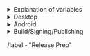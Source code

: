 <details>
  <summary>Explanation of variables</summary>

- `$(BUILD_SERVER)` : the server the main builder is using to build a tor-browser release
- `$(STAGING_SERVER)` : the server the signer is using to to run the signing process
- `$(TOR_LAUNCHER_VERSION)` : version of `tor-launcher`, used in tags
    - example : `0.2.33`
- `$(ESR_VERSION)` : the Mozilla defined ESR version, used in various places for building tor-browser tags, labels, etc
    - example : `91.6.0`
- `$(ESR_TAG)` : the Mozilla defined hg (Mercurial) tag associated with `$(ESR_VERSION)`
    - exmaple : `FIREFOX_91_7_0esr_BUILD2`
- `$(ESR_TAG_PREV)` : the Mozilla defined hg (Mercurial) tag associated with the previous ESR version when rebasing (ie, the ESR version we are rebasing from)
- `$(RR_VERSION)` : the Mozilla defined 'Rapid Relese' version, used in various places for building geckoview tags, labels, etc
    - example : `96.0.3`
- `$(RR_TAG)` : the Mozilla defined hg (Mercurial) tag associated with `$(ESR_VERSION)`
    - exmaple : `FIREFOX_96_0_3_RELEASE`
- `$(RR_TAG_PREV)` : the Mozilla defined hg (Mercurial) tag associated with the previous ESR version when rebasing (ie, the ESR version we are rebasing from)
- `$(TOR_BROWSER_MAJOR)` : the Tor Browser major version
    - example : `11`
- `$(TOR_BROWSER_MINOR)` : the Tor Browser minor version
    - example : either `0` or `5`; Alpha's is always `(Stable + 5) % 10`
- `$(BUILD_N)` : a project's build revision within a its branch; this is separate from the `$(TOR_BROWSER_BUILD_N)` value; many of the Firefox-related projects have a `$(BUILD_N)` suffix and may differ between projects even when they contribute to the same build.
    - example : `build1`
- `$(TOR_BROWSER_BUILD_N)` : the tor-browser build revision for a given Tor Browser release; used in tagging git commits
    - example : `build2`
    - **NOTE** : A project's `$(BUILD_N)` and `$(TOR_BROWSER_BUILD_N)` may be the same, but it is possible for them to diverge. For example :
        - if we have multiple Tor Browser releases on a given ESR branch the two will become out of sync as the `$(BUILD_N)` value will increase, while the `$(TOR_BROWSER_BUILD_N)` value may stay at `build1` (but the `$(TOR_BROWSER_VERSION)` will increase)
        - if we have build failures unrelated to `tor-browser`, the `$(TOR_BROWSER_BUILD_N)` value will increase while the `$(BUILD_N)` will stay the same.
- `$(TOR_BROWSER_VERSION)` : the published Tor Browser version
    - example : `11.5a6`, `11.0.7`
- `$(TOR_BROWSER_BRANCH)` : the full name of tor-browser branch
    - typically of the form: `tor-browser-$(ESR_VERSION)esr-$(TOR_BROWSER_MAJOR).$(TOR-BROWSER_MINOR)-1`
- `$(TOR_BROWSER_BRANCH_PREV)` : the full name of the previous tor-browser branch (when rebasing)
- `$(GECKOVIEW_BRANCH)` : the full name of geckoview branch
    - typically of the form: `tor-browser-$(RR_VERSION)-$(TOR_BROWSER_MAJOR).$(TOR-BROWSER_MINOR)-1`
- `$(GECKOVIEW_BRANCH_PREV)` : the full name of the previous geckoview branch (when rebasing)
</details>

<details>
    <summary>Desktop</summary>

### **torbutton** ***(Optional)***: https://git.torproject.org/torbutton.git
- [ ] ***(Optional)*** Update translations :
  - **NOTE** We only update strings in stable if a backported feature depends on new strings
  - [ ] `./import-translations.sh`
    - **NOTE** : if there are no new strings imported then we are done here
  - [ ] Commit with message `Translation updates`
    - **NOTE** : only add files which are already being tracked
- [ ] fixup! `tor-browser`'s `Bug 10760 : Integrate TorButton to TorBrowser core` issue to point to updated `torbutton` commit

### **tor-launcher** ***(Optional)***: https://git.torproject.org/tor-launcher.git
- [ ] ***(Optional)*** Update translations:
  - **NOTE** We only update strings in stable if a backported feature depends on new strings
  - [ ] ./localization/import-translations.sh
  - [ ] Commit with message `Translation updates`
- [ ] Update `install.rdf` file with new version
- [ ] Sign/Tag commit :
  - Tag : `$(TOR_LAUNCHER_VERSION)`
  - Message `Tagging $(TOR_LAUNCHER_VERSION)`
- [ ] Push `main` and tag to origin

### tor-browser: https://git.torproject.org/tor-browser.git
- [ ] ***(Optional)*** Rebase to `$(ESR_VERSION)`
  - [ ] Find the Firefox hg tag here : https://hg.mozilla.org/releases/mozilla-esr91/tags
    - [ ] `$(ESR_TAG)` : `<INSERT_TAG_HERE>`
  - [ ] Identify the hg patch associated with above hg tag, and find the equivalent `gecko-dev` git commit (search by commit message)
    - [ ] `gecko-dev` commit : `<INSERT_COMMIT_HASH_HERE>`
  - [ ] Create new `tor-browser` branch with the discovered `gecko-dev` commit as `HEAD` named `tor-browser-$(ESR_VERSION)esr-$(TOR_BROWSER_MAJOR).$(TOR-BROWSER_MINOR)-1`
    - [ ] Sign/Tag commit :
      - Tag : `$(ESR_TAG)`
      - Message : `Hg tag $(ESR_TAG)`
  - [ ] Push new branch and tag to origin
  - [ ] Rebase `tor-browser` patches
  - [ ] Compare patch-sets (ensure nothing *weird* happened during rebase):
    - [ ] rangediff: `git range-diff $(ESR_TAG_PREV)..$(TOR_BROWSER_BRANCH_PREV) $(ESR_TAG)..$(TOR_BROWSER_BRANCH)`
    - [ ] diff of diffs:
        -  Do the diff between `current_patchset.diff` and `rebased_patchset.diff` with your preferred `$(DIFF_TOOL)` and look at differences on lines that starts with + or -
        - [ ] `git diff $(ESR_TAG_PREV)..$(TOR_BROWSER_BRANCH_PREV) > current_patchset.diff`
        - [ ] `git diff $(ESR_TAG)..$(TOR_BROWSER_BRANCH) > rebased_patchset.diff`
        - [ ] `$(DIFF_TOOL) current_patchset.dif rebased_patchset.deff`
  - [ ] Open MR for the rebase
- [ ] ***(Optional)*** Backport any required Alpha patches to Stable
  - [ ] cherry-pick patches on top of rebased branch (issues to backport should have `Backport` label and be linked to the associated `Release Prep` issue)
  - [ ] Close associated `Backport` issues
  - [ ] Open MR for the backport commits
- [ ] Sign/Tag `tor-browser` commit :
  - Tag : `tor-browser-$(ESR_VERSION)esr-$(TOR_BROWSER_MAJOR).$(TOR_BROWSER_MINOR)-1-$(FIREFOX_BUILD_N)`
  - Message : `Tagging $(FIREFOX_BUILD_N) for $(ESR_VERSION)esr-based (alpha|stable)`
- [ ] Push tag to `origin`

</details>

<details>
    <summary>Android</summary>

### **geckoview**: https://git.torproject.org/tor-browser.git
- [ ] ***(Optional)*** Rebase to `$(RR_VERSION)`
  - [ ] Find the Firefox hg tag here : https://hg.mozilla.org/releases/mozilla-release/tags
    - [ ] `$(RR_TAG)` : `<INSERT_TAG_HERE>`
  - [ ] Identify the hg patch associated with above hg tag, and find the equivalent `gecko-dev` git commit (search by commit message)
    - [ ] `gecko-dev` commit : `<INSERT_COMMIT_HASH_HERE>`
  - [ ] Create new `geckoview` branch with the discovered `gecko-dev` commit as `HEAD` named `geckoview-$(RR_VERSION)-$(TOR_BROWSER_MAJOR).$(TOR-BROWSER_MINOR)-1`
  - [ ] Sign/Tag commit :
    - Tag : `$(RR_TAG)`
    - Message : `Hg tag $(RR_TAG)`
  - [ ] Push new branch and tag to origin
  - [ ] Rebase `geckoview` patches
  - [ ] Compare patch-sets (ensure nothing *weird* happened during rebase):
    - [ ] rangediff: `git range-diff $(RR_TAG_PREV)..$(GECKOVIEW_BRANCH_PREV) $(RR_TAG)..$(GECKOVIEW_BRANCH)`
    - [ ] diff of diffs:
        -  Do the diff between `current_patchset.diff` and `rebased_patchset.diff` with your preferred `$(DIFF_TOOL)` and look at differences on lines that starts with + or -
        - [ ] `git diff $(RR_TAG_PREV)..$(GECKOVIEW_BRANCH_PREV) > current_patchset.diff`
        - [ ] `git diff $(RR_TAG)..$(GECKOVIEW_BRANCH) > rebased_patchset.diff`
        - [ ] `$(DIFF_TOOL) current_patchset.dif rebased_patchset.deff`
  - [ ] Open MR for the rebase
- [ ] ***(Optional)*** Backport any required patches to Stable
  - [ ] cherry-pick patches on top of rebased branch (issues to backport should have `Backport` label and be linked to the associated `Release Prep` issue)
  - [ ] Close associated `Backport` issues
  - [ ] Open MR for the backport commits
  - [ ] Merge + Push
- [ ] Sign/Tag `geckoview` commit :
  - Tag : `geckoview-$(RR_VERSION)-$(TOR_BROWSER_MAJOR).$(TOR_BROWSER_MINOR)-1-$(FIREFOX_BUILD_N)`
  - Message : `Tagging $(FIREFOX_BUILD_N) for $(RR_VERSION)-based (alpha|stable)`
- [ ] Push tag to `origin`

### **tba-translation** ***(Optional)***: https://git.torproject.org/translation.git
- **NOTE** We only update strings in stable if a backported feature depends on new strings
- [ ] Fetch latest and identify new `HEAD` of `fenix-torbrowserstringsxml` branch
  - [ ] `origin/fenix-torbrowserstringsxml` : `<INSERT COMMIT HASH HERE>`

### **tor-android-service** ***(Optional)***: https://git.torproject.org/tor-android-service.git
- [ ] Fetch latest and identify new `HEAD` of `main` branch
  - [ ] `origin/main` : `<INSERT COMMIT HASH HERE>`

### **application-services** : *TODO: we need to setup a gitlab copy of this repo that we can apply security backports to*
- [ ] ***(Optional)*** Backport any Android-specific security fixes from Firefox rapid-release
- [ ] Sign/Tag commit:
  - Tag : `application-services-$(ESR_VERSION)-$(TOR_BROWSER_MAJOR).$(TOR_BROWSER_MINOR)-1-$(BUILD_N)`
  - Message: `Tagging $(BUILD_N) for $(ESR_VERSION)-based (alpha|stable)`
- [ ] Push tag to `origin`
### **android-components** ***(Optional)***: https://gitlab.torproject.org/tpo/applications/android-components.git
- [ ] ***(Optional)*** Rebase to `$(RR_VERSION)`
  - [ ] Identify the `mozilla-mobile` git tag to start from by first updating `fenix` and then checking which `android-components` tag is used in `buildSrc/src/main/java/AndroidComponents.kt`
    - Alternatively search for commit message like `Update Android-Components`
  - [ ] Create new branch from tag named `android-components-$(RR_VERSION)-$(TOR_BROWSER_MAJOR).$(TOR_BROWSER_MINOR)-1`
  - [ ] Push new branch to origin
  - [ ] Rebase `android-components` patches
  - [ ] Perform rangediff to ensure nothing weird happened resolving conflicts
  - [ ] Open MR for the rebase
  - [ ] Merge + Push
- [ ] ***(Optional)*** Backport any required patches to Stable
  - [ ] cherry-pick patches on top of rebased branch (issues to backport should have `Backport` label and be linked to the associated `Release Prep` issue)
  - [ ] Close associated `Backport` issues
  - [ ] Open MR for the backport commits
  - [ ] Merge + Push
 [ ] Sign/Tag commit:
  - Tag : `android-components-$(RR_VERSION)-$(TOR_BROWSER_MAJOR).$(TOR_BROWSER_MINOR)-1-$(BUILD_N)`
  - Message: `Tagging $(BUILD_N) for $(RR_VERSION)-based (alpha|stable)`
  - [ ] Push tag to origin

### **fenix** ***(Optional)***: https://gitlab.torproject.org/tpo/applications/fenix.git
- [ ] ***(Optional)*** Rebase to `$(RR_VERSION)`
  - Upstream git repo : https://github.com/mozilla-mobile/fenix.git
  - [ ] Identify the `mozilla-mobile` git tag to start from
    - Seem to be in the form `v$(RR_VERSION)` (for example, `v96.3.0`)
  - [ ] Create new branch from tag named `tor-browser-$(RR_VERSION)-$(TOR_BROWSER_MAJOR).$(TOR_BROWSER_MINOR)-1`
    - **NOTE** : it is weird but we do use `tor-browser` here rather than `fenix`
  - [ ] Push new branch to origin
  - [ ] Rebase `fenix` patches
  - [ ] Perform rangediff to ensure nothing weird happened resolving conflicts
  - [ ] Open MR for the rebase
  - [ ] Merge + Push
- [ ] ***(Optional)*** Backport any required patches to Stable
  - [ ] cherry-pick patches on top of rebased branch (issues to backport should have `Backport` label and be linked to the associated `Release Prep` issue)
  - [ ] Close associated `Backport` issues
  - [ ] Open MR for the backport commits
  - [ ] Merge + Push
- [ ] Sign/Tag commit:
  - Tag : `tor-browser-$(RR_VERSION)-$(TOR_BROWSER_MAJOR).$(TOR_BROWSER_MINOR)-1-$(BUILD_N)`
  - Message: `Tagging $(BUILD_N) for $(RR_VERSION)-based (alpha|stable)`
- [ ] Push tag to origin

</details>

<details>
    <summary>Build/Signing/Publishing</summary>

### tor-browser-build: https://git.torproject.org/builders/tor-browser-build.git
Tor Browser Alpha (and Nightly) are on the `main` branch, while Stable lives in the various `$(TOR_BROWSER_MAJOR).$(TOR_BROWSER_MINOR)-maint` (and possibly more specific) branches

- [ ] Update `rbm.conf`
  - [ ] `var/torbrowser_version` : update to next version
  - [ ] `var/torbrowser_build` : update to `$(TOR_BROWSER_BUILD_N)`
  - [ ] ***(Desktop Only)*** `var/torbrowser_incremental_from` : update to previous Desktop version
    - [ ] **IMPORTANT**: Really *actually* make sure this is the previous Desktop version or else the `make incrementals-*` step will fail
- [ ] ***(Desktop Only)*** Update `projects/firefox/config`
  - [ ] `git_hash` : update the `$(BUILD_N)` section to match `tor-browser` tag
  - [ ] ***(Optional)*** `var/firefox_platform_version` : update to latest `$(ESR_VERSION)` if rebased
- [ ] ***(Android Only)*** Update `projects/geckoview/config`
  - [ ] `git_hash` : update the `$(BUILD_N)` section to match `geckoview` tag
  - [ ] ***(Optional)*** `var/geckoview_version` : update to latest `$(RR_VERSION)` if rebased
- [ ] ***(Android Only, Optional)*** Update `projects/tba-translations/config`:
  - [ ]  `git_hash` : update with `HEAD` commit of project's `fenix-torbrowserstringsxml` branch
- [ ] ***(Android Only, Optional)*** Update `projects/tor-android-service/config`
  - [ ] `git_hash` : update with `HEAD` commit of project's `main` branch
- [ ] ***(Android Only, Optional)*** Update `projects/application-services/config`:
  **NOTE** we don't have any of our own patches for this project
  - [ ] `git_hash` : update to appropriate git commit associated with $(RR_VERSION)
- [ ] ***(Android Only, Optional)*** Update `projects/android-components/config`
  - [ ] `git_hash` : update the `$(BUILD_N)` section to match `android-components` tag
  - [ ] ***(Optional)*** `var/android_components_version` : update to latest `$(RR_VERSION)` if rebased
- [ ] ***(Android Only, Optional)*** Update `projects/fenix/config`
  - [ ] `git_hash` : update the `$(BUILD_N)` section to match `fenix` tag
  - [ ] ***(Optional)*** `var/fenix_version` : update to latest `$(RR_VERSION)` if rebased
- [ ] ***(Android Only)*** Update allowed_addons.json by running (from `tor-browser-build` root):
  - `./tools/fetch_allowed_addons.py > projects/tor-browser/allowed_addons.json`
- [ ] Check for NoScript updates here : https://addons.mozilla.org/en-US/firefox/addon/noscript
  - [ ] ***(Optional)*** If new version available, update `noscript` section of `input_files` in `projects/tor-browser/config`
    - [ ] `URL`
    - [ ] `sha256sum`
- [ ] Check for OpenSSL updates here : https://github.com/openssl/openssl/tags
  - [ ] ***(Optional)*** If new 1.X.Y series tag available, update `projects/openssl/config`
    - [ ] `version` : update to next 1.X.Y release tag
    - [ ] `input_files/sha256sum` : update to sha256 sum of source tarball
- [ ] Check for tor updates here : https://gitlab.torproject.org/tpo/core/tor/-/tags ; Tor Browser Alpha uses `-alpha` tagged tor, while stable uses the stable series
  - [ ] ***(Optional)*** Update `projects/tor/config`
    - [ ] `version` : update to next release tag
- [ ] Check for go updates here : https://golang.org/dl
  - **NOTE** : Tor Browser Alpha uses the latest Stable go version, while Tor Browser Stable uses the latest of the previous Stable major series version
  - [ ] ***(Optional)*** Update `projects/go/config`
    - [ ] `version` : update go version
    - [ ] `input_files/sha256sum` for `go` : update sha256sum of archive (sha256 sums are displayed on the go download page)
- [ ] ***(Optional)*** Update the manual
  - [ ] Go to https://gitlab.torproject.org/tpo/web/manual/-/jobs/
  - [ ] Open the latest build stage
  - [ ] Download the artifacts (they come in a .zip file).
  - [ ] Rename it to `manual_$PIPELINEID.zip`
  - [ ] Upload it to people.tpo
  - [ ] Update `projects/manual/config`
    - [ ] Change the version to `$PIPELINEID`
    - [ ] Update the hash in the input_files section
    - [ ] Update the URL if you have uploaded to a different people.tpo home
- [ ] Update `ChangeLog.txt`
  - [ ] Ensure ChangeLog.txt is sync'd between alpha and stable branches
- [ ] Open MR with above changes
- [ ] Begin build on `$(BUILD_SERVER)` (and fix any issues which come up)
- [ ] Sign/Tag commit : `make signtag-(alpha|release)`
- [ ] Push tag to origin

### notify stakeholders
- [ ] Email tor-qa mailing list: tor-qa@lists.torproject.org
    - [ ] Provide links to unsigned builds on `$(BUILD_SERVER)`
    - [ ] Call out any new functionality which needs testing
    - [ ] Link to any known issues
- [ ] Email Tails dev mailing list: tails-dev@boum.org
    - [ ] Provide links to unsigned builds on `$(BUILD_SERVER)`

### blog: https://gitlab.torproject.org/tpo/web/blog.git

- [ ] Duplicate previous Stable or Alpha release blog post as appropriate to new directory under `content/blog/new-release-tor-browser-$(TOR_BROWSER_VERSION)` and update with info on release :
    - [ ] Update Tor Browser version numbers
    - [ ] Note any ESR rebase
    - [ ] Note any Rapid Release rebase
    - [ ] Link to any Firefox security updates
    - [ ] Note any updates to :
        - [ ] tor
        - [ ] OpenSSL
        - [ ] go
        - [ ] NoScript
    - [ ] Convert ChangeLog.txt to markdown format used here by : `tor-browser-build/tools/changelog-format-blog-post`
- [ ] Push to origin as new branch, open 'Draft :' MR
- [ ] Remove `Draft:` from MR once signed-packages are uploaded
- [ ] Merge
- [ ] Publish after CI passes

### website: https://gitlab.torproject.org/tpo/web/tpo.git
- [ ] `databags/versions.ini` : Update the downloads versions
    - `torbrowser-stable/version` : sort of a catch-all for latest stable version
    - `torbrowser-stable/win32` : tor version in the expert bundle
    - `torbrowser-*-stable/version` : platform-specific stable versions
    - `torbrowser-*-alpha/version` : platform-specific alpha versions
    - `tor-stable`,`tor-alpha` : set by tor devs, do not touch
- [ ] Push to origin as new branch, open 'Draft :' MR
- [ ] Remove `Draft:` from MR once signed-packages are uploaded
- [ ] Merge
- [ ] Publish after CI passes

### signing + publishing
- [ ] Ensure builders have matching builds
- [ ] On `$(STAGING_SERVER)`, ensure updated:
  - [ ] `tor-browser-build/tools/signing/set-config`
    - [ ] `NSS_DB_DIR` : location of the `nssdb7` directory
  - [ ]  `tor-browser-build/tools/signing/set-config.hosts`
    - [ ] `ssh_host_builder` : ssh hostname of machine with unsigned builds
      - **NOTE** : `tor-browser-build` is expected to be in the `$HOME` directory)
    - [ ] `ssh_host_linux_signer` : ssh hostname of linux signing machine
    - [ ] `ssh_host_macos_signer` : ssh hostname of macOS signing machine
  - [ ] `tor-browser-build/tools/signing/set-config.macos-notarization`
    - [ ] `macos_notarization_user` : the email login for a tor notariser Apple Developer account
  - [ ] `tor-browser-build/tools/signing/set-config.tbb-version`
    - [ ] `tbb_version` : tor browser version string, same as `var/torbrowser_version` in `rbm.conf` (examples: `11.5a12`, `11.0.13`)
    - [ ] `tbb_version_build` : the tor-browser-build build number (if `var/torbrowser_build` in `rbm.conf` is `buildN` then this value is `N`)
    - [ ] `tbb_version_type` : either `alpha` for alpha releases or `release` for stable releases
- [ ] On `$(STAGING_SERVER)` in a separate `screen` session, run the macOS proxy script:
    - `cd tor-browser-build/tools/signing/`
    - `./macos-signer-proxy`
- [ ] On `$(STAGING_SERVER)` in a separate `screen` session, ensure tor daemon is running with SOCKS5 proxy on the default port 9050
- [ ] ***(Android Only)*** APK Signing: *TODO*
- [ ] run do-all-signing script:
    - `cd tor-browser-build/tools/signing/`
    - `./do-all-signing.sh`
- **NOTE**: at this point the signed binaries should have been copied to `staticiforme`
- [ ] Update `staticiforme.torproject.org`:
  - From `screen` session on `staticiforme.torproject.org`:
  - [ ] Remove old release data from following places:
    - **NOTE** : Skip this step if the current release is Android or Desktop *only*
    - [ ] `/srv/cdn-master.torproject.org/htdocs/aus1/torbrowser`
    - [ ] `/srv/dist-master.torproject.org/htdocs/torbrowser`
  - [ ] Static update components : `static-update-component cdn.torproject.org && static-update-component dist.torproject.org`
  - [ ] Enable update responses :
    - [ ] alpha: `./deploy_update_responses-alpha.sh`
    - [ ] release: `./deploy_update_responses-release.sh`
- [ ] ***(Android Only)*** : Publish APKs to Google Play:
  - [ ] Log into https://play.google.com/apps/publish
  - [ ] Select `Tor Browser` app
  - [ ] Navigate to `Release > Production` and click `Create new release` button
  - [ ] Upload the `*.multi.apk` APKs
  - [ ] If necessary, update the 'Release Name' (should be automatically populated)
  - [ ] Update Release Notes
    - [ ] Next to 'Release notes', click `Copy from a previous release`
    - [ ] Edit blog post url to point to most recent blog post
  - [ ] Save, review, and configure rollout percentage
    - [ ] 25% rollout when publishing a scheduled update
    - [ ] 100% rollout when publishing a security-driven release
  - [ ] Update rollout percentage to 100% after confirmed no major issues

### tor-announce mailing list
- [ ] Send an email to tor-announce@lists.torproject.org, using the same content as the blog post and subject "Tor Browser $version is released".

</details>

/label ~"Release Prep"


